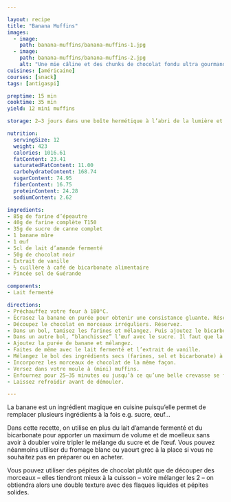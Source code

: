 ```yaml
---

layout: recipe
title: "Banana Muffins"
images: 
  - image: 
    path: banana-muffins/banana-muffins-1.jpg
  - image:
    path: banana-muffins/banana-muffins-2.jpg
    alt: "Une mie câline et des chunks de chocolat fondu ultra gourmands."
cuisines: [américaine]
courses: [snack]
tags: [antigaspi]

preptime: 15 min
cooktime: 35 min
yield: 12 mini muffins

storage: 2–3 jours dans une boîte hermétique à l’abri de la lumière et de la chaleur. 5 jours au frigo. 2 mois au congélateur.

nutrition:
  servingSize: 12
  weight: 423
  calories: 1016.61
  fatContent: 23.41
  saturatedFatContent: 11.00
  carbohydrateContent: 168.74
  sugarContent: 74.95
  fiberContent: 16.75
  proteinContent: 24.28
  sodiumContent: 2.62

ingredients:
- 85g de farine d’épeautre 
- 40g de farine complète T150 
- 35g de sucre de canne complet 
- 1 banane mûre 
- 1 œuf
- 5cl de lait d’amande fermenté
- 50g de chocolat noir
- Extrait de vanille 
- ½ cuillère à café de bicarbonate alimentaire 
- Pincée sel de Guérande 

components:
- Lait fermenté

directions:
- Préchauffez votre four à 180°C.
- Écrasez la banane en purée pour obtenir une consistance gluante. Réservez.
- Découpez le chocolat en morceaux irréguliers. Réservez.
- Dans un bol, tamisez les farines et mélangez. Puis ajoutez le bicarbonate et le sel en prenant soin de ne pas les mettre en contact pour le moment. Réservez.
- Dans un autre bol, “blanchissez” l’œuf avec le sucre. Il faut que la mixture prenne la couleur de votre sucre de canne complet, soit une teinte caramel. On ne cherche pas à incorporer trop d’air au mélange, juste à le faire mousser en surface.
- Ajoutez la purée de banane et mélangez.
- Faites de même avec le lait fermenté et l’extrait de vanille.
- Mélangez le bol des ingrédients secs (farines, sel et bicarbonate) à l’aide d’un fouet puis incorporez le en 2 fois dans le bol des ingrédients humides à l’aide d’une maryse jusqu’à ce qu’il n’y ait plus de grumeau.
- Incorporez les morceaux de chocolat de la même façon.
- Versez dans votre moule à (mini) muffins.
- Enfournez pour 25–35 minutes ou jusqu’à ce qu’une belle crevasse se forme sur le dessus et que la pointe d’un couteau ressorte avec quelques flocons de mie.
- Laissez refroidir avant de démouler.

---
```


La banane est un ingrédient magique en cuisine puisqu’elle permet de remplacer plusieurs ingrédients à la fois e.g. sucre, œuf…

Dans cette recette, on utilise en plus du lait d’amande fermenté et du bicarbonate pour apporter un maximum de volume et de moelleux sans avoir à doubler voire tripler le mélange du sucre et de l’œuf. Vous pouvez néanmoins utiliser du fromage blanc ou yaourt grec à la place si vous ne souhaitez pas en préparer ou en acheter.

Vous pouvez utiliser des pépites de chocolat plutôt que de découper des morceaux – elles tiendront mieux à la cuisson – voire mélanger les 2 – on obtiendra alors une double texture avec des flaques liquides et pépites solides.